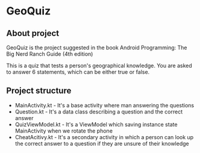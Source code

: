 # GeoQuiz

## About project

GeoQuiz is the project suggested in the book Android Programming: The Big Nerd Ranch Guide (4th edition) 

This is a quiz that tests a person's geographical knowledge. 
You are asked to answer 6 statements, which can be either true or false. 

## Project structure
- MainActivity.kt - It's a base activity where man answering the questions
- Question.kt - It's a data class describing a question and the correct answer
- QuizViewModel.kt - It's a ViewModel which saving instance state MainActivity when we rotate the phone
- CheatAcitivy.kt - It's a secondary activity in which a person can look up the correct answer to a question if they are unsure of their knowledge
